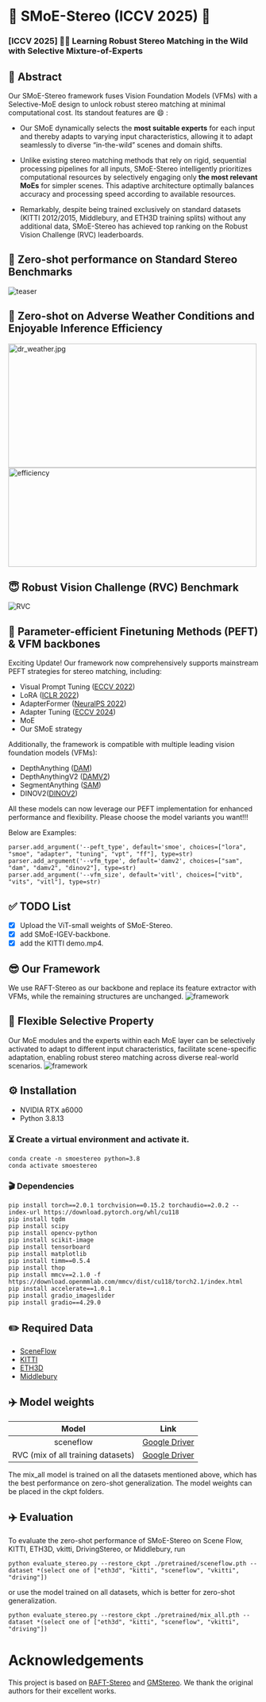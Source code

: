 # 🚀 SMoE-Stereo (ICCV 2025) 🚀 
### [**ICCV 2025**] 🌟🌟 **Learning Robust Stereo Matching in the Wild with Selective Mixture-of-Experts**

##  🌼 Abstract
Our SMoE-Stereo framework fuses Vision Foundation Models (VFMs) with a Selective-MoE design to unlock robust stereo matching at minimal computational cost. Its standout features are 😄 :
* Our SMoE dynamically selects the **most suitable experts** for each input and thereby adapts to varying input characteristics, allowing it to adapt seamlessly to diverse “in-the-wild” scenes and domain shifts.
  
* Unlike existing stereo matching methods that rely on rigid, sequential processing pipelines for all inputs, SMoE-Stereo intelligently prioritizes computational resources by selectively engaging only **the most relevant MoEs** for simpler scenes. This adaptive architecture optimally balances accuracy and processing speed according to available resources.

* Remarkably, despite being trained exclusively on standard datasets (KITTI 2012/2015, Middlebury, and ETH3D training splits) without any additional data, SMoE-Stereo has achieved top ranking on the Robust Vision Challenge (RVC) leaderboards.

##  📝 Zero-shot performance on Standard Stereo Benchmarks
![teaser](media/teaser.png)

## 👀 Zero-shot on Adverse Weather Conditions and Enjoyable Inference Efficiency 
<p>
  <img src="media/dr_weather.jpg" alt="dr_weather.jpg" width="500" height="250"  />
  <img src="media/efficiency.jpg" alt="efficiency" width="500" height="200" />
</p>


## 😇  Robust Vision Challenge (RVC) Benchmark
![RVC](media/RVC.jpg)


## 🎇 Parameter-efficient Finetuning Methods (PEFT) & VFM backbones
Exciting Update! Our framework now comprehensively supports mainstream PEFT strategies for stereo matching, including:
* Visual Prompt Tuning ([ECCV 2022](https://www.ecva.net/papers/eccv_2022/papers_ECCV/papers/136930696.pdf))
* LoRA  ([ICLR 2022](https://arxiv.org/abs/2106.09685))
* AdapterFormer ([NeuralPS 2022](https://arxiv.org/abs/2205.13535))
* Adapter Tuning ([ECCV 2024](https://www.ecva.net/papers/eccv_2024/papers_ECCV/papers/05841.pdf))
* MoE
* Our SMoE strategy

Additionally, the framework is compatible with multiple leading vision foundation models (VFMs):
* DepthAnything ([DAM](https://arxiv.org/abs/2401.10891))
* DepthAnythingV2 ([DAMV2](https://arxiv.org/abs/2406.09414))
* SegmentAnything ([SAM](https://arxiv.org/abs/2304.02643))
* DINOV2([DINOV2](https://arxiv.org/abs/2304.07193))

All these models can now leverage our PEFT implementation for enhanced performance and flexibility.
Please choose the model variants you want!!!

Below are Examples:
```
parser.add_argument('--peft_type', default='smoe', choices=["lora", "smoe", "adapter", "tuning", "vpt", "ff"], type=str)
parser.add_argument('--vfm_type', default='damv2', choices=["sam", "dam", "damv2", "dinov2"], type=str)
parser.add_argument('--vfm_size', default='vitl', choices=["vitb", "vits", "vitl"], type=str)
```

## ✅ TODO List

- [x] Upload the ViT-small weights of SMoE-Stereo.
- [x] add SMoE-IGEV-backbone.  
- [x] add the KITTI demo.mp4.  

## 😎 Our Framework
We use RAFT-Stereo as our backbone and replace its feature extractor with VFMs, while the remaining structures are unchanged. 
![framework](media/framework.png)

## 💪 Flexible Selective Property
Our MoE modules and the experts within each MoE layer can be selectively activated to adapt to different input characteristics, facilitate scene-specific adaptation, enabling robust stereo matching across diverse real-world scenarios.
![framework](media/selection.png)

## ⚙️ Installation
* NVIDIA RTX a6000
* Python 3.8.13

### ⏳ Create a virtual environment and activate it.

```Shell
conda create -n smoestereo python=3.8
conda activate smoestereo
```
### 🎬 Dependencies

```Shell
pip install torch==2.0.1 torchvision==0.15.2 torchaudio==2.0.2 --index-url https://download.pytorch.org/whl/cu118
pip install tqdm
pip install scipy
pip install opencv-python
pip install scikit-image
pip install tensorboard
pip install matplotlib 
pip install timm==0.5.4
pip install thop
pip install mmcv==2.1.0 -f https://download.openmmlab.com/mmcv/dist/cu118/torch2.1/index.html
pip install accelerate==1.0.1
pip install gradio_imageslider
pip install gradio==4.29.0

```

## ✏️ Required Data

* [SceneFlow](https://lmb.informatik.uni-freiburg.de/resources/datasets/SceneFlowDatasets.en.html)
* [KITTI](https://www.cvlibs.net/datasets/kitti/eval_scene_flow.php?benchmark=stereo)
* [ETH3D](https://www.eth3d.net/datasets)
* [Middlebury](https://vision.middlebury.edu/stereo/submit3/)

## ✈️ Model weights

| Model      |                                               Link                                                |
|:----:|:-------------------------------------------------------------------------------------------------:|
|sceneflow | [Google Driver](https://drive.google.com/drive/folders/1UoY7Yam0MA2qUI1GIVll0owH4tMTpzw7?usp=drive_link)|
|RVC (mix of all training datasets) | [Google Driver](https://drive.google.com/drive/folders/1UoY7Yam0MA2qUI1GIVll0owH4tMTpzw7?usp=drive_link)|

The mix_all model is trained on all the datasets mentioned above, which has the best performance on zero-shot generalization.
The model weights can be placed in the ckpt folders.

## ✈️ Evaluation

To evaluate the zero-shot performance of SMoE-Stereo on Scene Flow, KITTI, ETH3D, vkitti, DrivingStereo, or Middlebury, run

```Shell
python evaluate_stereo.py --restore_ckpt ./pretrained/sceneflow.pth --dataset *(select one of ["eth3d", "kitti", "sceneflow", "vkitti", "driving"])
```
or use the model trained on all datasets, which is better for zero-shot generalization.
```Shell   
python evaluate_stereo.py --restore_ckpt ./pretrained/mix_all.pth --dataset *(select one of ["eth3d", "kitti", "sceneflow", "vkitti", "driving"])
```


# Acknowledgements

This project is based on [RAFT-Stereo](https://github.com/princeton-vl/RAFT-Stereo) and [GMStereo](https://github.com/autonomousvision/unimatch). We thank the original authors for their excellent works.
